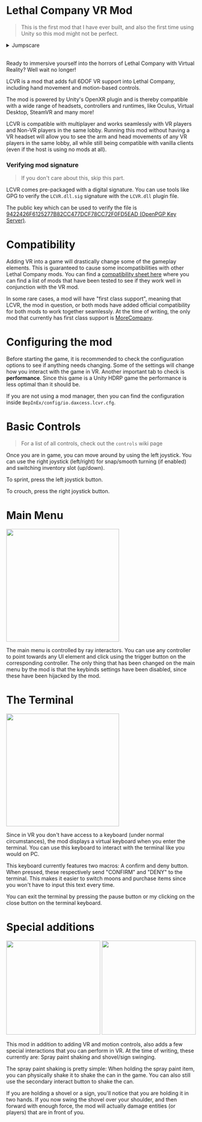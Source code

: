 # Lethal Company VR Mod

> This is the first mod that I have ever built, and also the first time using Unity so this mod might not be perfect.

<details>
  <summary>Jumpscare</summary>

  <img src="https://github.com/DaXcess/LCVR/blob/main/.github/assets/pino.jpg?raw=true" />
</details>
<br/>

Ready to immersive yourself into the horrors of Lethal Company with Virtual Reality? Well wait no longer!

LCVR is a mod that adds full 6DOF VR support into Lethal Company, including hand movement and motion-based controls.

The mod is powered by Unity's OpenXR plugin and is thereby compatible with a wide range of headsets, controllers and runtimes, like Oculus, Virtual Desktop, SteamVR and many more!

LCVR is compatible with multiplayer and works seamlessly with VR players and Non-VR players in the same lobby. Running this mod without having a VR headset will allow you to see the arm and head movements of any VR players in the same lobby, all while still being compatible with vanilla clients (even if the host is using no mods at all).

### Verifying mod signature

> If you don't care about this, skip this part.

LCVR comes pre-packaged with a digital signature. You can use tools like GPG to verify the `LCVR.dll.sig` signature with the `LCVR.dll` plugin file.

The public key which can be used to verify the file is [9422426F6125277B82CC477DCF78CC72F0FD5EAD (OpenPGP Key Server)](https://keys.openpgp.org/vks/v1/by-fingerprint/9422426F6125277B82CC477DCF78CC72F0FD5EAD).

# Compatibility

Adding VR into a game will drastically change some of the gameplay elements. This is guaranteed to cause some incompatibilities with other Lethal Company mods. You can find a [compatibility sheet here](https://docs.google.com/spreadsheets/d/1mSulrvMkQFtjF_BWDeSfGz9rm3UWKMywmUP1yhcgCGo/edit?usp=sharing) where you can find a list of mods that have been tested to see if they work well in conjunction with the VR mod.

In some rare cases, a mod will have "first class support", meaning that LCVR, the mod in question, or both mods have added official compatibility for both mods to work together seamlessly. At the time of writing, the only mod that currently has first class support is [MoreCompany](https://github.com/notnotnotswipez/MoreCompany).

# Configuring the mod

Before starting the game, it is recommended to check the configuration options to see if anything needs changing. Some of the settings will change how you interact with the game in VR. Another important tab to check is **performance**. Since this game is a Unity HDRP game the performance is less optimal than it should be.

If you are not using a mod manager, then you can find the configuration inside `BepInEx/config/io.daxcess.lcvr.cfg`.

# Basic Controls

> For a list of all controls, check out the `controls` wiki page

Once you are in game, you can move around by using the left joystick. You can use the right joystick (left/right) for snap/smooth turning (if enabled) and switching inventory slot (up/down).

To sprint, press the left joystick button.

To crouch, press the right joystick button.

# Main Menu

<img src="https://github.com/DaXcess/LCVR/blob/main/.github/assets/main-menu.webp?raw=true" height="300" />

The main menu is controlled by ray interactors. You can use any controller to point towards any UI element and click using the trigger button on the corresponding controller. The only thing that has been changed on the main menu by the mod is that the keybinds settings have been disabled, since these have been hijacked by the mod.

# The Terminal

<img src="https://github.com/DaXcess/LCVR/blob/main/.github/assets/terminal.webp?raw=true" height="300" />

Since in VR you don't have access to a keyboard (under normal circumstances), the mod displays a virtual keyboard when you enter the terminal. You can use this keyboard to interact with the terminal like you would on PC.

This keyboard currently features two macros: A confirm and deny button. When pressed, these respectively send "CONFIRM" and "DENY" to the terminal. This makes it easier to switch moons and purchase items since you won't have to input this text every time.

You can exit the terminal by pressing the pause button or my clicking on the close button on the terminal keyboard.

# Special additions

<div>
  <img src="https://github.com/DaXcess/LCVR/blob/main/.github/assets/shovel.webp?raw=true" height="250" />
  <img src="https://github.com/DaXcess/LCVR/blob/main/.github/assets/spray.webp?raw=true" height="250" />
</div>

This mod in addition to adding VR and motion controls, also adds a few special interactions that you can perform in VR. At the time of writing, these currently are: Spray paint shaking and shovel/sign swinging.

The spray paint shaking is pretty simple: When holding the spray paint item, you can physically shake it to shake the can in the game. You can also still use the secondary interact button to shake the can.

If you are holding a shovel or a sign, you'll notice that you are holding it in two hands. If you now swing the shovel over your shoulder, and then forward with enough force, the mod will actually damage entities (or players) that are in front of you.
